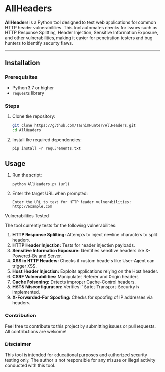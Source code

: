 # AllHeaders

**AllHeaders** is a Python tool designed to test web applications for common HTTP header vulnerabilities. This tool automates checks for issues such as HTTP Response Splitting, Header Injection, Sensitive Information Exposure, and other vulnerabilities, making it easier for penetration testers and bug hunters to identify security flaws.

---



## Installation

### Prerequisites
- Python 3.7 or higher
- `requests` library

### Steps
1. Clone the repository:
   ```bash
   git clone https://github.com/TasnimHunter/AllHeaders.git
   cd AllHeaders
2. Install the required dependencies:
   ```
   pip install -r requirements.txt
## Usage
1. Run the script:
   ```
   python AllHeaders.py (url)
2. Enter the target URL when prompted:
   ```
   Enter the URL to test for HTTP header vulnerabilities: http://example.com

Vulnerabilities Tested

The tool currently tests for the following vulnerabilities:

1. **HTTP Response Splitting:** Attempts to inject newline characters to split headers.
2. **HTTP Header Injection:** Tests for header injection payloads.
3. **Sensitive Information Exposure:** Identifies sensitive headers like X-Powered-By and Server.
4. **XSS in HTTP Headers:** Checks if custom headers like User-Agent can trigger XSS.
5. **Host Header Injection:** Exploits applications relying on the Host header.
6. **CSRF Vulnerabilities:** Manipulates Referer and Origin headers.
7. **Cache Poisoning:** Detects improper Cache-Control headers.
8. **HSTS Misconfiguration:** Verifies if Strict-Transport-Security is implemented.
9. **X-Forwarded-For Spoofing:** Checks for spoofing of IP addresses via headers.
		
### Contribution

Feel free to contribute to this project by submitting issues or pull requests. All contributions are welcome!

### Disclaimer

This tool is intended for educational purposes and authorized security testing only. The author is not responsible for any misuse or illegal activity conducted with this tool.
